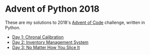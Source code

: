 # Advent of Python 2018

These are my solutions to 2018's [Advent of Code](https://adventofcode.com/2018) challenge, written in Python.

* [Day 1: Chronal Calibration](src/day1/)
* [Day 2: Inventory Management System](src/day2/)
* [Day 3: No Matter How You Slice It](src/day3/)